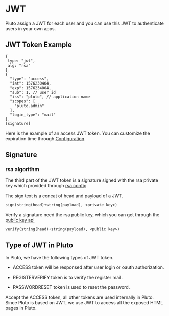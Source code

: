 # JWT

Pluto assign a JWT for each user and you can use this JWT to authenticate users in your own apps.

## JWT Token Example

```
{
 type: "jwt",
 alg: "rsa"
}.
{
  "type": "access",
  "iat": 1576230404,
  "exp": 1576234004,
  "sub": 1, // user id
  "iss": "pluto", // application name
  "scopes": [
    "pluto.admin"
  ],
  "login_type": "mail"
}.
[signature]
```

Here is the example of an access JWT token. You can customize the expiration time through [Configuration](https://github.com/MuShare/pluto/blob/master/README.md).

## Signature

### rsa algorithm

The third part of the JWT token is a signature signed with the rsa private key which provided through [rsa config](https://github.com/MuShare/pluto/blob/master/docs/configuration.md#rsa)

The sign text is a concat of head and payload of a JWT.
```
sign(string(head)+string(payload), <private key>)
```

Verify a signature need the rsa public key, which you can get through the [public key api](https://github.com/MuShare/pluto/blob/master/docs/api.md#apiauthpublickey)

```
verify(string(head)+string(payload), <public key>)
```


## Type of JWT in Pluto

In Pluto, we have the following types of JWT token.

* ACCESS token will be responsed after user login or oauth authorization.

*	REGISTERVERIFY token is to verify the register mail.

*	PASSWORDRESET token is used to reset the password.

Accept the ACCESS token, all other tokens are used internally in Pluto.
Since Pluto is based on JWT, we use JWT to access all the exposed HTML pages in Pluto.
